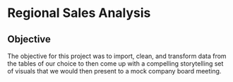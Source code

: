 # Regional Sales Analysis

## Objective

The objective for this project was to import, clean, and transform data from the tables of our choice to then come up with a compelling storytelling set of visuals that we would then present to a mock company board meeting.

